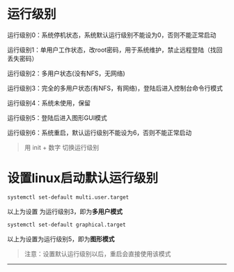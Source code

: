 # 运行级别
运行级别0：系统停机状态，系统默认运行级别不能设为0，否则不能正常启动

运行级别1：单用户工作状态，改root密码，用于系统维护，禁止远程登陆（找回丢失密码）

运行级别2：多用户状态(没有NFS，无网络)

运行级别3：完全的多用户状态(有NFS，有网络)，登陆后进入控制台命令行模式

运行级别4：系统未使用，保留

运行级别5：登陆后进入图形GUI模式

运行级别6：系统重启，默认运行级别不能设为6，否则不能正常启动

> 用 init + 数字 切换运行级别

# 设置linux启动默认运行级别
```bash
systemctl set-default multi.user.target
```
以上为设置 为运行级别3，即为**多用户模式**

```bash
systemctl set-default graphical.target
```
以上为设置为运行级别5，即为**图形模式**

> 注意：设置默认运行级别以后，重启会直接使用该模式


-----

